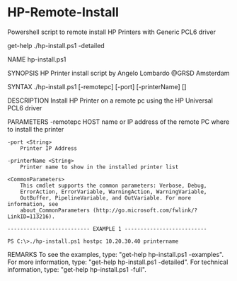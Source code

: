 # HP-Remote-Install
Powershell script to remote install HP Printers with Generic PCL6 driver



get-help ./hp-install.ps1 -detailed

NAME
    hp-install.ps1

SYNOPSIS
    HP Printer install script by Angelo Lombardo @GRSD Amsterdam


SYNTAX
    ./hp-install.ps1 [-remotepc] <String> [-port] <String> [-printerName] <String> [<CommonParameters>]


DESCRIPTION
    Install HP Printer on a remote pc using the HP Universal PCL6 driver


PARAMETERS
    -remotepc <String>
        HOST name or IP address of the remote PC where to install the printer

    -port <String>
        Printer IP Address

    -printerName <String>
        Printer name to show in the installed printer list

    <CommonParameters>
        This cmdlet supports the common parameters: Verbose, Debug,
        ErrorAction, ErrorVariable, WarningAction, WarningVariable,
        OutBuffer, PipelineVariable, and OutVariable. For more information, see
        about_CommonParameters (http://go.microsoft.com/fwlink/?LinkID=113216).

    -------------------------- EXAMPLE 1 --------------------------

    PS C:\>./hp-install.ps1 hostpc 10.20.30.40 printername




REMARKS
    To see the examples, type: "get-help hp-install.ps1 -examples".
    For more information, type: "get-help hp-install.ps1 -detailed".
    For technical information, type: "get-help hp-install.ps1 -full".

